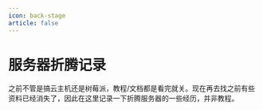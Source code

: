 ```yaml
---
icon: back-stage
article: false
---
```


# 服务器折腾记录

之前不管是搞云主机还是树莓派，教程/文档都是看完就关。现在再去找之前有些资料已经消失了，因此在这里记录一下折腾服务器的一些经历，并非教程。

<AutoCatalog base='/zh/notes/server-manage/' />
